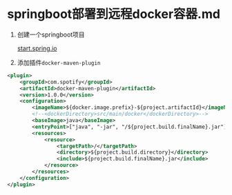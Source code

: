 # springboot部署到远程docker容器.md

1. 创建一个springboot项目

   [start.spring.io](https://start.spring.io)

2. 添加插件`docker-maven-plugin`

```xml
<plugin>
    <groupId>com.spotify</groupId>
    <artifactId>docker-maven-plugin</artifactId>
    <version>1.0.0</version>
    <configuration>
        <imageName>${docker.image.prefix}-${project.artifactId}</imageName>
        <!--<dockerDirectory>src/main/docker</dockerDirectory>-->
        <baseImage>java</baseImage>
        <entryPoint>["java", "-jar", "/${project.build.finalName}.jar"]</entryPoint>
        <resources>
            <resource>
                <targetPath>/</targetPath>
                <directory>${project.build.directory}</directory>
                <include>${project.build.finalName}.jar</include>
            </resource>
        </resources>
    </configuration>
</plugin>
```

